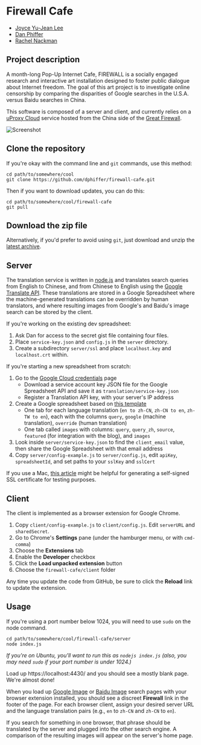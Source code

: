 # Firewall Cafe

* [Joyce Yu-Jean Lee](http://www.joyceyujeanlee.com/)
* [Dan Phiffer](https://phiffer.org/)
* [Rachel Nackman](http://www.rachelnackman.com/)

## Project description

A month-long Pop-Up Internet Cafe, FIREWALL is a socially engaged research and interactive art installation designed to foster public dialogue about Internet freedom. The goal of this art project is to investigate online censorship by comparing the disparities of Google searches in the U.S.A. versus Baidu searches in China.

This software is composed of a server and client, and currently relies on a [uProxy Cloud](https://www.uproxy.org/) service hosted from the China side of the [Great Firewall](https://en.wikipedia.org/wiki/Great_Firewall).

![Screenshot](https://raw.githubusercontent.com/dphiffer/firewall-cafe/master/screenshot.png)

## Clone the repository

If you're okay with the command line and `git` commands, use this method:

```
cd path/to/somewhere/cool
git clone https://github.com/dphiffer/firewall-cafe.git
```

Then if you want to download updates, you can do this:

```
cd path/to/somewhere/cool/firewall-cafe
git pull
```

## Download the zip file

Alternatively, if you'd prefer to avoid using `git`, just download and unzip the [latest archive](https://github.com/dphiffer/firewall-cafe/archive/master.zip).

## Server

The translation service is written in [node.js](http://nodejs.org/) and translates search queries from English to Chinese, and from Chinese to English using the [Google Translate API](https://cloud.google.com/translate/docs). These translations are stored in a Google Spreadsheet where the machine-generated translations can be overridden by human translators, and where resulting images from Google's and Baidu's image search can be stored by the client.

If you're working on the existing dev spreadsheet:
1. Ask Dan for access to the secret gist file containing four files.
2. Place `service-key.json` and `config.js` in the `server` directory.
3. Create a subdirectory `server/ssl` and place `localhost.key` and `localhost.crt` within.

If you're starting a new spreadsheet from scratch:

1. Go to the [Google Cloud credentials](https://console.cloud.google.com/apis/credentials) page  
	* Download a service account key JSON file for the Google Spreadsheet API and save it as `translation/service-key.json`
	* Register a Translation API key, with your server's IP address
2. Create a Google spreadsheet based on [this template](https://docs.google.com/spreadsheets/d/1bhoMy4bwZyr58a2pnnxYD4JQogOpAgqqMtSUQIZLz_Q/edit?usp=sharing)  
 	* One tab for each language translation (`en to zh-CN`, `zh-CN to en`, `zh-TW to en`), each with the columns `query`, `google` (machine translation), `override` (human translation)
	* One tab called `images` with columns: `query`, `query_zh`, `source`, `featured` (for integration with the blog), and `images`
3. Look inside `server/service-key.json` to find the `client_email` value, then share the Google Spreadsheet with that email address
4. Copy `server/config-example.js` to `server/config.js`, edit `apiKey`, `spreadsheetId`, and set paths to your `sslKey` and `sslCert`

If you use a Mac, [this article](http://brianflove.com/2014/12/01/self-signed-ssl-certificate-on-mac-yosemite/) might be helpful for generating a self-signed SSL certificate for testing purposes.

## Client

The client is implemented as a browser extension for Google Chrome.

1. Copy `client/config-example.js` to `client/config.js`. Edit `serverURL` and `sharedSecret`.
2. Go to Chrome's __Settings__ pane (under the hamburger menu, or with `cmd-comma`)
3. Choose the __Extensions__ tab
4. Enable the __Developer__ checkbox
5. Click the __Load unpacked extension__ button
6. Choose the `firewall-cafe/client` folder

Any time you update the code from GitHub, be sure to click the __Reload__ link to update the extension.

## Usage

If you're using a port number below 1024, you will need to use `sudo` on the node command.

```
cd path/to/somewhere/cool/firewall-cafe/server
node index.js
```

*If you're on Ubuntu, you'll want to run this as `nodejs index.js` (also, you may need `sudo` if your port number is under 1024.)*

Load up https://localhost:4430/ and you should see a mostly blank page. We're almost done!

When you load up [Google Image](https://www.google.com/imghp) or [Baidu Image](http://image.baidu.com/) search pages with your browser extension installed, you should see a discreet __Firewall__ link in the footer of the page. For each browser client, assign your desired server URL and the language translation pairs (e.g., `en` to `zh-CN` and `zh-CN` to `en`).

If you search for something in one browser, that phrase should be translated by the server and plugged into the other search engine. A comparison of the resulting images will appear on the server's home page.
